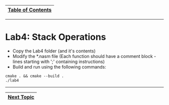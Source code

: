 |[Table of Contents](/00-Table-of-Contents.md)|
|---|

---

# Lab4: Stack Operations

* Copy the Lab4 folder (and it's contents)
* Modify the *.nasm file (Each function should have a comment block - lines starting with ';' containing instructions)
* Build and run using the following commands:

```
cmake . && cmake --build .
./lab4
```

---

|[Next Topic](/03_ASM_Basic_Operations/03_negative_bitwise.md)|
|---|
